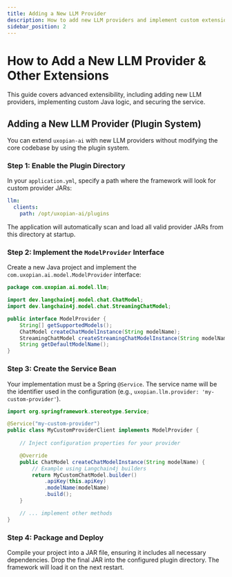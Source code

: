 ```yaml
---
title: Adding a New LLM Provider
description: How to add new LLM providers and implement custom extensions
sidebar_position: 2
---
```


# How to Add a New LLM Provider & Other Extensions

This guide covers advanced extensibility, including adding new LLM providers, implementing custom Java logic, and securing the service.

## Adding a New LLM Provider (Plugin System)

You can extend `uxopian-ai` with new LLM providers without modifying the core codebase by using the plugin system.

### Step 1: Enable the Plugin Directory

In your `application.yml`, specify a path where the framework will look for custom provider JARs:

```yaml
llm:
  clients:
    path: /opt/uxopian-ai/plugins
```

The application will automatically scan and load all valid provider JARs from this directory at startup.

### Step 2: Implement the `ModelProvider` Interface

Create a new Java project and implement the `com.uxopian.ai.model.ModelProvider` interface:

```java
package com.uxopian.ai.model.llm;

import dev.langchain4j.model.chat.ChatModel;
import dev.langchain4j.model.chat.StreamingChatModel;

public interface ModelProvider {
    String[] getSupportedModels();
    ChatModel createChatModelInstance(String modelName);
    StreamingChatModel createStreamingChatModelInstance(String modelName);
    String getDefaultModelName();
}
```

### Step 3: Create the Service Bean

Your implementation must be a Spring `@Service`. The service name will be the identifier used in the configuration (e.g., `uxopian.llm.provider: 'my-custom-provider'`).

```java
import org.springframework.stereotype.Service;

@Service("my-custom-provider")
public class MyCustomProviderClient implements ModelProvider {
    
    // Inject configuration properties for your provider

    @Override
    public ChatModel createChatModelInstance(String modelName) {
        // Example using Langchain4j builders
        return MyCustomChatModel.builder()
            .apiKey(this.apiKey)
            .modelName(modelName)
            .build();
    }

    // ... implement other methods
}
```

### Step 4: Package and Deploy

Compile your project into a JAR file, ensuring it includes all necessary dependencies. Drop the final JAR into the configured plugin directory. The framework will load it on the next restart.
